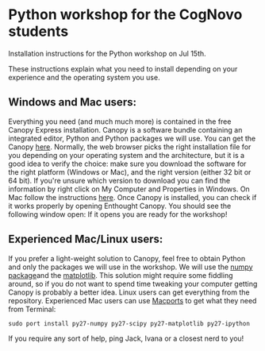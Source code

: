 Python workshop for the CogNovo students
===

Installation instructions for the Python workshop on Jul 15th.


These instructions explain what you need to install depending on your experience and the
operating system you use.

Windows and Mac users:
---

Everything you need (and much much more) is contained in the free Canopy Express
installation. Canopy is a software bundle containing an integrated editor, Python and
Python packages we will use. You can get the Canopy [here](https://store.enthought.com/downloads/).
Normally, the web browser picks the right installation file for you depending on your
operating system and the architecture, but it is a good idea to verify the choice: make sure
you download the software for the right platform (Windows or Mac), and the right version
(either 32 bit or 64 bit). If you're unsure which version to download you can find the
information by right click on My Computer and Properties in Windows. On Mac follow the
instructions [here](http://support.apple.com/kb/ht3696).
Once Canopy is installed, you can check if it works properly by opening Enthought
Canopy. You should see the following window open:
If it opens you are ready for the workshop!

Experienced Mac/Linux users:
---
If you prefer a light-weight solution to Canopy, feel free to obtain Python and only the
packages we will use in the workshop. We will use the [numpy package](www.numpy.org/)and the [matplotlib](http://matplotlib.org/). This solution might require
some fiddling around, so if you do not want to spend time tweaking your computer getting
Canopy is probably a better idea.
Linux users can get everything from the repository.
Experienced Mac users can use [Macports](http://www.macports.org/) to get what they
need from Terminal:
```
sudo port install py27-numpy py27-scipy py27-matplotlib py27-ipython
```
If you require any sort of help, ping Jack, Ivana or a closest nerd to you!
